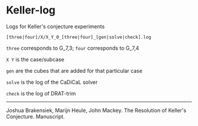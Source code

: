 # Keller-log
Logs for Keller's conjecture experiments

`[three|four]/X/X_Y_0_[three|four]_[gen|solve|check].log`

`three` corresponds to G_7,3; `four` corresponds to G_7,4

`X Y` is the case/subcase

`gen` are the cubes that are added for that particular case

`solve` is the log of the CaDiCaL solver

`check` is the log of DRAT-trim

------

Joshua Brakensiek, Marijn Heule, John Mackey. The Resolution of Keller's Conjecture. Manuscript.

